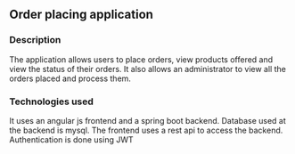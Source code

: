 ## Order placing application

### Description

The application allows users to place orders, view products offered and view the status of their orders.
It also allows an administrator to view all the orders placed and process them.

### Technologies used

It uses an angular js frontend and a spring boot backend.
Database used at the backend is mysql.
The frontend uses a rest api to access the backend.
Authentication is done using JWT
